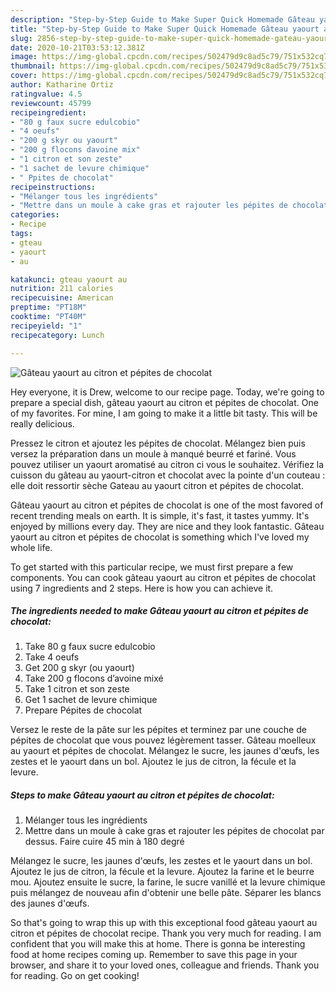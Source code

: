 ```yaml
---
description: "Step-by-Step Guide to Make Super Quick Homemade Gâteau yaourt au citron et pépites de chocolat"
title: "Step-by-Step Guide to Make Super Quick Homemade Gâteau yaourt au citron et pépites de chocolat"
slug: 2856-step-by-step-guide-to-make-super-quick-homemade-gateau-yaourt-au-citron-et-pepites-de-chocolat
date: 2020-10-21T03:53:12.381Z
image: https://img-global.cpcdn.com/recipes/502479d9c8ad5c79/751x532cq70/gateau-yaourt-au-citron-et-pepites-de-chocolat-photo-principale-de-la-recette.jpg
thumbnail: https://img-global.cpcdn.com/recipes/502479d9c8ad5c79/751x532cq70/gateau-yaourt-au-citron-et-pepites-de-chocolat-photo-principale-de-la-recette.jpg
cover: https://img-global.cpcdn.com/recipes/502479d9c8ad5c79/751x532cq70/gateau-yaourt-au-citron-et-pepites-de-chocolat-photo-principale-de-la-recette.jpg
author: Katharine Ortiz
ratingvalue: 4.5
reviewcount: 45799
recipeingredient:
- "80 g faux sucre edulcobio"
- "4 oeufs"
- "200 g skyr ou yaourt"
- "200 g flocons davoine mix"
- "1 citron et son zeste"
- "1 sachet de levure chimique"
- " Ppites de chocolat"
recipeinstructions:
- "Mélanger tous les ingrédients"
- "Mettre dans un moule à cake gras et rajouter les pépites de chocolat par dessus. Faire cuire 45 min à 180 degré"
categories:
- Recipe
tags:
- gteau
- yaourt
- au

katakunci: gteau yaourt au 
nutrition: 211 calories
recipecuisine: American
preptime: "PT18M"
cooktime: "PT40M"
recipeyield: "1"
recipecategory: Lunch

---
```



![Gâteau yaourt au citron et pépites de chocolat](https://img-global.cpcdn.com/recipes/502479d9c8ad5c79/751x532cq70/gateau-yaourt-au-citron-et-pepites-de-chocolat-photo-principale-de-la-recette.jpg)

Hey everyone, it is Drew, welcome to our recipe page. Today, we're going to prepare a special dish, gâteau yaourt au citron et pépites de chocolat. One of my favorites. For mine, I am going to make it a little bit tasty. This will be really delicious.

Pressez le citron et ajoutez les pépites de chocolat. Mélangez bien puis versez la préparation dans un moule à manqué beurré et fariné. Vous pouvez utiliser un yaourt aromatisé au citron ci vous le souhaitez. Vérifiez la cuisson du gâteau au yaourt-citron et chocolat avec la pointe d&#39;un couteau : elle doit ressortir sèche Gateau au yaourt citron et pépites de chocolat.

Gâteau yaourt au citron et pépites de chocolat is one of the most favored of recent trending meals on earth. It is simple, it's fast, it tastes yummy. It's enjoyed by millions every day. They are nice and they look fantastic. Gâteau yaourt au citron et pépites de chocolat is something which I've loved my whole life.


To get started with this particular recipe, we must first prepare a few components. You can cook gâteau yaourt au citron et pépites de chocolat using 7 ingredients and 2 steps. Here is how you can achieve it.

<!--inarticleads1-->

##### The ingredients needed to make Gâteau yaourt au citron et pépites de chocolat:

1. Take 80 g faux sucre edulcobio
1. Take 4 oeufs
1. Get 200 g skyr (ou yaourt)
1. Take 200 g flocons d’avoine mixé
1. Take 1 citron et son zeste
1. Get 1 sachet de levure chimique
1. Prepare  Pépites de chocolat


Versez le reste de la pâte sur les pépites et terminez par une couche de pépites de chocolat que vous pouvez légèrement tasser. Gâteau moelleux au yaourt et pépites de chocolat. Mélangez le sucre, les jaunes d&#39;œufs, les zestes et le yaourt dans un bol. Ajoutez le jus de citron, la fécule et la levure. 

<!--inarticleads2-->

##### Steps to make Gâteau yaourt au citron et pépites de chocolat:

1. Mélanger tous les ingrédients
1. Mettre dans un moule à cake gras et rajouter les pépites de chocolat par dessus. Faire cuire 45 min à 180 degré


Mélangez le sucre, les jaunes d&#39;œufs, les zestes et le yaourt dans un bol. Ajoutez le jus de citron, la fécule et la levure. Ajoutez la farine et le beurre mou. Ajoutez ensuite le sucre, la farine, le sucre vanillé et la levure chimique puis mélangez de nouveau afin d&#39;obtenir une belle pâte. Séparer les blancs des jaunes d&#39;œufs. 

So that's going to wrap this up with this exceptional food gâteau yaourt au citron et pépites de chocolat recipe. Thank you very much for reading. I am confident that you will make this at home. There is gonna be interesting food at home recipes coming up. Remember to save this page in your browser, and share it to your loved ones, colleague and friends. Thank you for reading. Go on get cooking!
